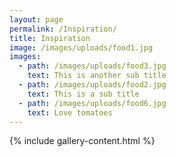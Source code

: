 ```yaml
---
layout: page
permalink: /Inspiration/
title: Inspiration
image: /images/uploads/food1.jpg
images:
  - path: /images/uploads/food3.jpg
    text: This is another sub title
  - path: /images/uploads/food2.jpg
    text: This is a sub title
  - path: /images/uploads/food6.jpg
    text: Love tomatoes
---
```

{% include gallery-content.html %}
